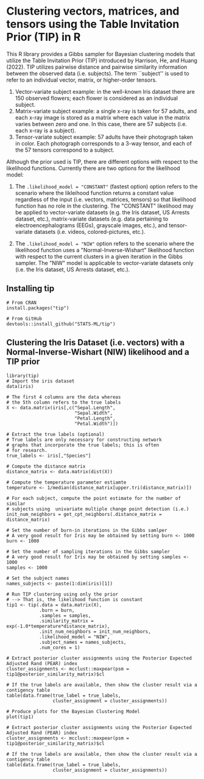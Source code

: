 # Clustering vectors, matrices, and tensors using the Table Invitation Prior (TIP) in R 
This R library provides a Gibbs sampler for Bayesian clustering models that utilize the Table Invitation Prior (TIP) introduced by Harrison, He, and Huang (2022). TIP utilizes pairwise distance and pairwise similarity information between the observed data (i.e. subjects). The term ``subject'' is used to refer to an individual vector, matrix, or higher-order tensors. 
1. Vector-variate subject example: in the well-known Iris dataset there are 150 observed flowers; each flower is considered as an individual subject.
2. Matrix-variate subject example: a single x-ray is taken for 57 adults, and each x-ray image is stored as a matrix where each value in the matrix varies between zero and one. In this case, there are 57 subjects (i.e. each x-ray is a subject).
3. Tensor-variate subject example: 57 adults have their photograph taken in color. Each photograph corresponds to a 3-way tensor, and each of the 57 tensors correspond to a subject.

Although the prior used is TIP, there are different options with respect to the likelihood functions. Currently there are two options for the likelihood model:

1. The ```.likelihood_model = "CONSTANT"``` (fastest option) option refers to the scenario where the likleihood function returns a constant value regardless of the input (i.e. vectors, matrices, tensors) so that likelihood function has no role in the clustering. The "CONSTANT" likelihood may be applied to vector-variate datasets (e.g. the Iris dataset, US Arrests dataset, etc.), matrix-variate datasets (e.g. data pertaining to electroencephalograms (EEGs), grayscale images, etc.), and tensor-variate datasets (i.e. videos, colored-pictures, etc.). 

2. The ```.likelihood_model = "NIW"``` option refers to the scenario where the likelihood function uses a "Normal-Inverse-Wishart" likelihood function with respect to the current clusters in a given iteration in the Gibbs sampler. The "NIW" model is applicable to vector-variate datasets only (i.e. the Iris dataset, US Arrests dataset, etc.). 

## Installing tip
``` 
# From CRAN
install.packages("tip") 
```

```
# From GitHub
devtools::install_github("STATS-ML/tip")
```


## Clustering the Iris Dataset (i.e. vectors) with a Normal-Inverse-Wishart (NIW) likelihood and a TIP prior
```
library(tip)
# Import the iris dataset
data(iris)

# The first 4 columns are the data whereas
# the 5th column refers to the true labels
X <- data.matrix(iris[,c("Sepal.Length",
                         "Sepal.Width",
                         "Petal.Length",
                         "Petal.Width")])

# Extract the true labels (optional)
# True labels are only necessary for constructing network 
# graphs that incorporate the true labels; this is often
# for research. 
true_labels <- iris[,"Species"]

# Compute the distance matrix
distance_matrix <- data.matrix(dist(X))

# Compute the temperature parameter estiamte
temperature <- 1/median(distance_matrix[upper.tri(distance_matrix)])

# For each subject, compute the point estimate for the number of similar 
# subjects using  univariate multiple change point detection (i.e.)
init_num_neighbors = get_cpt_neighbors(.distance_matrix = distance_matrix)

# Set the number of burn-in iterations in the Gibbs samlper
# A very good result for Iris may be obtained by setting burn <- 1000
burn <- 1000

# Set the number of sampling iterations in the Gibbs sampler
# A very good result for Iris may be obtained by setting samples <- 1000
samples <- 1000

# Set the subject names
names_subjects <- paste(1:dim(iris)[1])

# Run TIP clustering using only the prior
# --> That is, the likelihood function is constant
tip1 <- tip(.data = data.matrix(X),
            .burn = burn,
            .samples = samples,
            .similarity_matrix = exp(-1.0*temperature*distance_matrix),
            .init_num_neighbors = init_num_neighbors,
            .likelihood_model = "NIW",
            .subject_names = names_subjects,
            .num_cores = 1)

# Extract posterior cluster assignments using the Posterior Expected Adjusted Rand (PEAR) index
cluster_assignments <- mcclust::maxpear(psm = tip1@posterior_similarity_matrix)$cl

# If the true labels are available, then show the cluster result via a contigency table
table(data.frame(true_label = true_labels,
                 cluster_assignment = cluster_assignments))
                 
# Produce plots for the Bayesian Clustering Model
plot(tip1) 

# Extract posterior cluster assignments using the Posterior Expected Adjusted Rand (PEAR) index
cluster_assignments <- mcclust::maxpear(psm = tip1@posterior_similarity_matrix)$cl

# If the true labels are available, then show the cluster result via a contigency table
table(data.frame(true_label = true_labels,
                 cluster_assignment = cluster_assignments))
```
